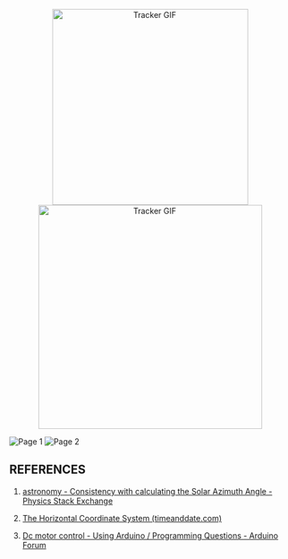 <p align="center">
  <img src="https://github.com/git-dibwar/Worm-gear-driven-azimuth-elevate-solar-tracker/blob/main/report/tracker.gif" alt="Tracker GIF" width="350"/>
   <img src="https://github.com/git-dibwar/Worm-gear-driven-azimuth-elevate-solar-tracker/blob/main/report/model.png" alt="Tracker GIF" width="400"/>
</p>

![Page 1](https://github.com/git-dibwar/Worm-gear-driven-azimuth-elevate-solar-tracker/blob/main/report/page1.jpg)
![Page 2](https://github.com/git-dibwar/Worm-gear-driven-azimuth-elevate-solar-tracker/blob/main/report/page2.jpg)

## REFERENCES
1. [astronomy - Consistency with calculating the Solar Azimuth Angle - Physics Stack Exchange](https://physics.stackexchange.com/questions/443184/consistency-with-calculating-the-Solar-Azimuth-Angle)

2. [The Horizontal Coordinate System (timeanddate.com)](https://www.timeanddate.com/astronomy/horizontal-system.html)

3. [Dc motor control - Using Arduino / Programming Questions - Arduino Forum](https://forum.arduino.cc/t/dc-motor-control/401915)
